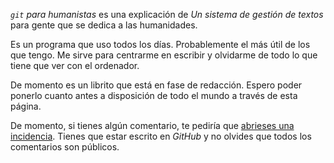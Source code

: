 _`git` para humanistas_ es una explicación de _Un sistema de gestión de textos_ para gente que se dedica a las humanidades.

Es un programa que uso todos los días. Probablemente el más útil de los que tengo. Me sirve para centrarme en escribir y olvidarme de todo lo que tiene que ver con el ordenador.

De momento es un librito que está en fase de redacción. Espero poder ponerlo cuanto antes a disposición de todo el mundo a través de esta página.

De momento, si tienes algún comentario, te pediría que [abrieses una incidencia](https://github.com/ousia/git-humanistas/issues/new). Tienes que estar escrito en _GitHub_ y no olvides que todos los comentarios son públicos.
